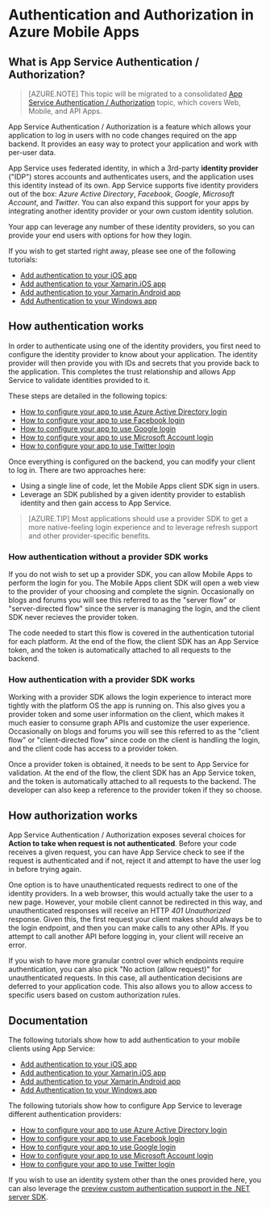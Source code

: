 <properties
	pageTitle="Authentication and Authorization in Azure Mobile Apps | Azure"
	description="Conceptual reference and overview of the Authentication / Authorization feature for Azure Mobile Apps"
	services="app-service\mobile"
	documentationCenter=""
	authors="mattchenderson"
	manager="erikref"
	editor=""/>

<tags
	ms.service="app-service-mobile"
	ms.date="05/05/2016"
	wacn.date=""/>

# Authentication and Authorization in Azure Mobile Apps

## What is App Service Authentication / Authorization?

> [AZURE.NOTE] This topic will be migrated to a consolidated [App Service Authentication / Authorization](/documentation/articles/app-service-authentication-overview/) topic, which covers Web, Mobile, and API Apps.

App Service Authentication / Authorization is a feature which allows your application to log in users with no code changes required on the app backend. It provides an easy way to protect your application and work with per-user data.

App Service uses federated identity, in which a 3rd-party **identity provider** ("IDP") stores accounts and authenticates users, and the application uses this identity instead of its own. App Service supports five identity providers out of the box: _Azure Active Directory_, _Facebook_, _Google_, _Microsoft Account_, and _Twitter_. You can also expand this support for your apps by integrating another identity provider or your own custom identity solution.

Your app can leverage any number of these identity providers, so you can provide your end users with options for how they login.

If you wish to get started right away, please see one of the following tutorials:

- [Add authentication to your iOS app]
- [Add authentication to your Xamarin.iOS app]
- [Add authentication to your Xamarin.Android app]
- [Add Authentication to your Windows app]

## How authentication works

In order to authenticate using one of the identity providers, you first need to configure the identity provider to know about your application. The identity provider will then provide you with IDs and secrets that you provide back to the application. This completes the trust relationship and allows App Service to validate identities provided to it.

These steps are detailed in the following topics:

- [How to configure your app to use Azure Active Directory login]
- [How to configure your app to use Facebook login]
- [How to configure your app to use Google login]
- [How to configure your app to use Microsoft Account login]
- [How to configure your app to use Twitter login]

Once everything is configured on the backend, you can modify your client to log in. There are two approaches here:

- Using a single line of code, let the Mobile Apps client SDK sign in users.
- Leverage an SDK published by a given identity provider to establish identity and then gain access to App Service.

>[AZURE.TIP] Most applications should use a provider SDK to get a more native-feeling login experience and to leverage refresh support and other provider-specific benefits.

### How authentication without a provider SDK works

If you do not wish to set up a provider SDK, you can allow Mobile Apps to perform the login for you. The Mobile Apps client SDK will open a web view to the provider of your choosing and complete the signin. Occasionally on blogs and forums you will see this referred to as the "server flow" or "server-directed flow" since the server is managing the login, and the client SDK never recieves the provider token.

The code needed to start this flow is covered in the authentication tutorial for each platform. At the end of the flow, the client SDK has an App Service token, and the token is automatically attached to all requests to the backend.

### How authentication with a provider SDK works

Working with a provider SDK allows the login experience to interact more tightly with the platform OS the app is running on. This also gives you a provider token and some user information on the client, which makes it much easier to consume graph APIs and customize the user experience. Occasionally on blogs and forums you will see this referred to as the "client flow" or "client-directed flow" since code on the client is handling the login, and the client code has access to a provider token.

Once a provider token is obtained, it needs to be sent to App Service for validation. At the end of the flow, the client SDK has an App Service token, and the token is automatically attached to all requests to the backend. The developer can also keep a reference to the provider token if they so choose.

## How authorization works

App Service Authentication / Authorization exposes several choices for **Action to take when request is not authenticated**. Before your code receives a given request, you can have App Service check to see if the request is authenticated and if not, reject it and attempt to have the user log in before trying again.

One option is to have unauthenticated requests redirect to one of the identity providers. In a web browser, this would actually take the user to a new page. However, your mobile client cannot be redirected in this way, and unauthenticated responses will receive an HTTP _401 Unauthorized_ response. Given this, the first request your client makes should always be to the login endpoint, and then you can make calls to any other APIs. If you attempt to call another API before logging in, your client will receive an error.

If you wish to have more granular control over which endpoints require authentication, you can also pick "No action (allow request)" for unauthenticated requests. In this case, all authentication decisions are deferred to your application code. This also allows you to allow access to specific users based on custom authorization rules.

## Documentation

The following tutorials show how to add authentication to your mobile clients using App Service:

- [Add authentication to your iOS app]
- [Add authentication to your Xamarin.iOS app]
- [Add authentication to your Xamarin.Android app]
- [Add Authentication to your Windows app]

The following tutorials show how to configure App Service to leverage different authentication providers:

- [How to configure your app to use Azure Active Directory login]
- [How to configure your app to use Facebook login]
- [How to configure your app to use Google login]
- [How to configure your app to use Microsoft Account login]
- [How to configure your app to use Twitter login]

If you wish to use an identity system other than the ones provided here, you can also leverage the [preview custom authentication support in the .NET server SDK](/documentation/articles/app-service-mobile-dotnet-backend-how-to-use-server-sdk/#custom-auth).

[Add authentication to your iOS app]: /documentation/articles/app-service-mobile-ios-get-started-users/
[Add authentication to your Xamarin.iOS app]: /documentation/articles/app-service-mobile-xamarin-ios-get-started-users/
[Add authentication to your Xamarin.Android app]: /documentation/articles/app-service-mobile-xamarin-android-get-started-users/
[Add Authentication to your Windows app]: /documentation/articles/app-service-mobile-windows-store-dotnet-get-started-users/

[How to configure your app to use Azure Active Directory login]: /documentation/articles/app-service-mobile-how-to-configure-active-directory-authentication/
[How to configure your app to use Facebook login]: /documentation/articles/app-service-mobile-how-to-configure-facebook-authentication/
[How to configure your app to use Google login]: /documentation/articles/app-service-mobile-how-to-configure-google-authentication/
[How to configure your app to use Microsoft Account login]: /documentation/articles/app-service-mobile-how-to-configure-microsoft-authentication/
[How to configure your app to use Twitter login]: /documentation/articles/app-service-mobile-how-to-configure-twitter-authentication/